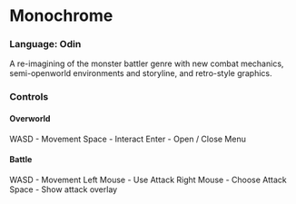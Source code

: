 
# Monochrome
### Language: Odin

A re-imagining of the monster battler genre with new combat mechanics, semi-openworld environments and storyline, and retro-style graphics.

### Controls
#### Overworld
WASD - Movement
Space - Interact
Enter - Open / Close Menu
#### Battle
WASD - Movement
Left Mouse - Use Attack
Right Mouse - Choose Attack
Space - Show attack overlay